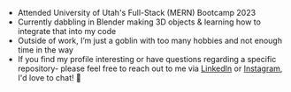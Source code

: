 - Attended University of Utah's Full-Stack (MERN) Bootcamp 2023
- Currently dabbling in Blender making 3D objects & learning how to integrate that into my code 
- Outside of work, I’m just a goblin with too many hobbies and not enough time in the way
- If you find my profile interesting or have questions regarding a specific repository- please feel free to reach out to me via [LinkedIn](https://www.linkedin.com/in/p-j-rasmussen-57123b1ab) or [Instagram](https://www.linkedin.com/in/p-j-rasmussen-57123b1ab), I'd love to chat! 💞️ 

<!---
whats-a-pj/whats-a-pj is a ✨ special ✨ repository because its `README.md` (this file) appears on your GitHub profile.
You can click the Preview link to take a look at your changes.
--->
